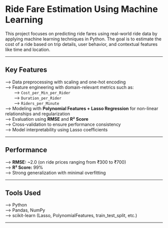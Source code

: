 # Ride Fare Estimation Using Machine Learning

This project focuses on predicting ride fares using real-world ride data by applying machine learning techniques in Python. The goal is to estimate the cost of a ride based on trip details, user behavior, and contextual features like time and location.

---

## Key Features

--> Data preprocessing with scaling and one-hot encoding  
--> Feature engineering with domain-relevant metrics such as:  
&emsp;&emsp;--> `Cost_per_Min_per_Rider`  
&emsp;&emsp;--> `Duration_per_Rider`  
&emsp;&emsp;--> `Riders_per_Minute`  
--> Modeling with **Polynomial Features + Lasso Regression** for non-linear relationships and regularization  
--> Evaluation using **RMSE** and **R² Score**  
--> Cross-validation to ensure performance consistency  
--> Model interpretability using Lasso coefficients

---

## Performance

--> **RMSE:** ~2.0 (on ride prices ranging from ₹300 to ₹700)  
--> **R² Score:** 99%  
--> Strong generalization with minimal overfitting

---

## Tools Used

--> Python  
--> Pandas, NumPy  
--> scikit-learn (Lasso, PolynomialFeatures, train_test_split, etc.)

---


